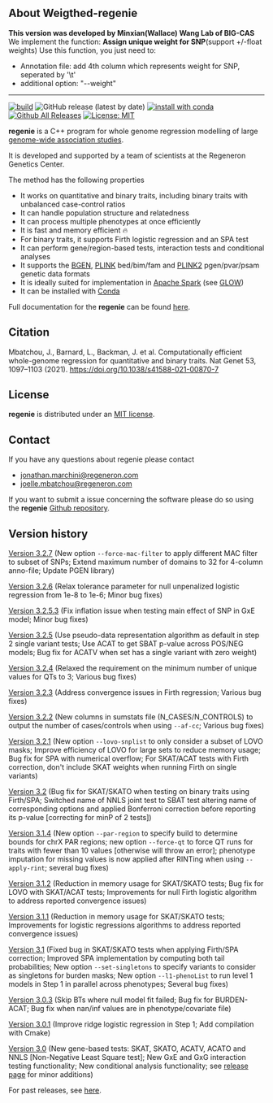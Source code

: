 ## About Weigthed-regenie
**This version was developed by Minxian(Wallace) Wang Lab of BIG-CAS**
We implement the function: **Assign unique weight for SNP**(support +/-float weights)
Use this function, you just need to:
- Annotation file: add 4th column which represents weight for SNP, seperated by '\t'
- additional option:  "--weight"

****

[![build](https://github.com/rgcgithub/regenie/actions/workflows/test.yml/badge.svg)](https://github.com/rgcgithub/regenie/actions/workflows/test.yml)
![GitHub release (latest by date)](https://img.shields.io/github/v/release/rgcgithub/regenie?logo=Github)
[![install with conda](https://img.shields.io/badge/install%20with-conda-brightgreen.svg)](https://anaconda.org/bioconda/regenie)
[![Github All Releases](https://img.shields.io/github/downloads/rgcgithub/regenie/total.svg)]()
[![License: MIT](https://img.shields.io/badge/License-MIT-yellow.svg)](https://opensource.org/licenses/MIT)

**regenie** is a C++ program for whole genome regression modelling of large [genome-wide association studies](https://en.wikipedia.org/wiki/Genome-wide_association_study).

It is developed and supported by a team of scientists at the Regeneron Genetics Center.

The method has the following properties

- It works on quantitative and binary traits, including binary traits with unbalanced case-control ratios
- It can handle population structure and relatedness
- It can process multiple phenotypes at once efficiently
- It is fast and memory efficient 🔥
- For binary traits, it supports Firth logistic regression and an SPA test
- It can perform gene/region-based tests, interaction tests and conditional analyses
- It supports the [BGEN](https://www.well.ox.ac.uk/~gav/bgen_format/), [PLINK](https://www.cog-genomics.org/plink/1.9/formats#bed) bed/bim/fam and [PLINK2](https://www.cog-genomics.org/plink/2.0/formats#pgen) pgen/pvar/psam genetic data formats
- It is ideally suited for implementation in [Apache Spark](https://spark.apache.org/) (see [GLOW](https://projectglow.io/))
- It can be installed with [Conda](https://anaconda.org/bioconda/regenie)

Full documentation for the **regenie** can be found [here](https://rgcgithub.github.io/regenie/).

## Citation 
Mbatchou, J., Barnard, L., Backman, J. et al. Computationally efficient whole-genome regression for quantitative and binary traits. Nat Genet 53, 1097–1103 (2021). https://doi.org/10.1038/s41588-021-00870-7

## License

**regenie** is distributed under an [MIT license](https://github.com/rgcgithub/regenie/blob/master/LICENSE).

## Contact
If you have any questions about regenie please contact

- <jonathan.marchini@regeneron.com>
- <joelle.mbatchou@regeneron.com>

If you want to submit a issue concerning the software please do so
using the **regenie** [Github repository](https://github.com/rgcgithub/regenie/issues).


## Version history
[Version 3.2.7](https://github.com/rgcgithub/regenie/releases/tag/v3.2.7) (New option `--force-mac-filter` to apply different MAC filter to subset of SNPs; Extend maximum number of domains to 32 for 4-column anno-file; Update PGEN library)

[Version 3.2.6](https://github.com/rgcgithub/regenie/releases/tag/v3.2.6) (Relax tolerance parameter for null unpenalized logistic regression from 1e-8 to 1e-6; Minor bug fixes)

[Version 3.2.5.3](https://github.com/rgcgithub/regenie/releases/tag/v3.2.5.3) (Fix inflation issue when testing main effect of SNP in GxE model; Minor bug fixes)

[Version 3.2.5](https://github.com/rgcgithub/regenie/releases/tag/v3.2.5) (Use pseudo-data representation algorithm as default in step 2 single variant tests; Use ACAT to get SBAT p-value across POS/NEG models; Bug fix for ACATV when set has a single variant with zero weight)

[Version 3.2.4](https://github.com/rgcgithub/regenie/releases/tag/v3.2.4) (Relaxed the requirement on the minimum number of unique values for QTs to 3; Various bug fixes)

[Version 3.2.3](https://github.com/rgcgithub/regenie/releases/tag/v3.2.3) (Address convergence issues in Firth regression; Various bug fixes)

[Version 3.2.2](https://github.com/rgcgithub/regenie/releases/tag/v3.2.2) (New columns in sumstats file (N_CASES/N_CONTROLS) to output the number of cases/controls when using `--af-cc`; Various bug fixes)

[Version 3.2.1](https://github.com/rgcgithub/regenie/releases/tag/v3.2.1) (New option `--lovo-snplist` to only consider a subset of LOVO masks; Improve efficiency of LOVO for large sets to reduce memory usage; Bug fix for SPA with numerical overflow; For SKAT/ACAT tests with Firth correction, don't include SKAT weights when running Firth on single variants)

[Version 3.2](https://github.com/rgcgithub/regenie/releases/tag/v3.2) (Bug fix for SKAT/SKATO when testing on binary traits using Firth/SPA; Switched name of NNLS joint test to SBAT test altering name of corresponding options and applied Bonferroni correction before reporting its p-value [correcting for minP of 2 tests])

[Version 3.1.4](https://github.com/rgcgithub/regenie/releases/tag/v3.1.4) (New option `--par-region` to specify build to determine bounds for chrX PAR regions; new option `--force-qt` to force QT runs for traits with fewer than 10 values [otherwise will throw an error]; phenotype imputation for missing values is now applied after RINTing when using `--apply-rint`; several bug fixes)

[Version 3.1.2](https://github.com/rgcgithub/regenie/releases/tag/v3.1.2) (Reduction in memory usage for SKAT/SKATO tests; Bug fix for LOVO with SKAT/ACAT tests; Improvements for null Firth logistic algorithm to address reported convergence issues)

[Version 3.1.1](https://github.com/rgcgithub/regenie/releases/tag/v3.1.1) (Reduction in memory usage for SKAT/SKATO tests; Improvements for logistic regressions algorithms to address reported convergence issues)

[Version 3.1](https://github.com/rgcgithub/regenie/releases/tag/v3.1) (Fixed bug in SKAT/SKATO tests when applying Firth/SPA correction; Improved SPA implementation by computing both tail probabilities; New option `--set-singletons` to specify variants to consider as singletons for burden masks; New option `--l1-phenoList` to run level 1 models in Step 1 in parallel across phenotypes; Several bug fixes)

[Version 3.0.3](https://github.com/rgcgithub/regenie/releases/tag/v3.0.3) (Skip BTs where null model fit failed; Bug fix for BURDEN-ACAT; Bug fix when nan/inf values are in phenotype/covariate file)

[Version 3.0.1](https://github.com/rgcgithub/regenie/releases/tag/v3.0.1) (Improve ridge logistic regression in Step 1; Add compilation with Cmake)

[Version 3.0](https://github.com/rgcgithub/regenie/releases/tag/v3.0) (New gene-based tests: SKAT, SKATO, ACATV, ACATO and NNLS [Non-Negative Least Square test]; New GxE and GxG interaction testing functionality; New conditional analysis functionality; see [release page](https://github.com/rgcgithub/regenie/releases/tag/v3.0) for minor additions)

For past releases, see [here](RELEASE_LOG.md).
